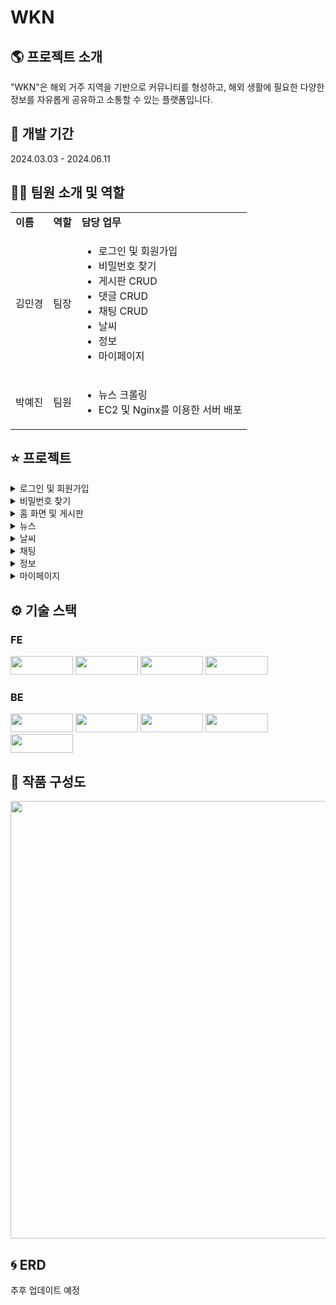 # WKN

## 🌎 프로젝트 소개
"WKN"은 해외 거주 지역을 기반으로 커뮤니티를 형성하고, 해외 생활에 필요한 다양한 정보를 자유롭게 공유하고 소통할 수 있는 플랫폼입니다.

## 📆 개발 기간
2024.03.03 - 2024.06.11

## 👩‍💻 팀원 소개 및 역할
<table>
  <tbody>
    <tr>
      <td><strong>이름</strong></td>
      <td><strong>역할</strong></td>
      <td><strong>담당 업무</strong></td>
    </tr>
    <tr>
      <td>김민경</td>
      <td>팀장</td>
      <td>
        <ul>
          <li>로그인 및 회원가입</li>
          <li>비밀번호 찾기</li>
          <li>게시판 CRUD</li>
          <li>댓글 CRUD</li>
          <li>채팅 CRUD</li>
          <li>날씨</li>
          <li>정보</li>
          <li>마이페이지</li>
        </ul>
      </td>
    </tr>
    <tr>
      <td>박예진</td>
      <td>팀원</td>
      <td>
        <ul>
          <li>뉴스 크롤링</li>
          <li>EC2 및 Nginx를 이용한 서버 배포</li>
        </ul>
      </td>
    </tr>
  </tbody>
</table>


## ⭐ 프로젝트
<details>
  <summary>로그인 및 회원가입</summary>
  <img src="https://github.com/user-attachments/assets/b6694063-1695-4246-80d3-45f09f6eaf8e" width="1000">
  <img src="https://github.com/user-attachments/assets/f6b326e2-2a88-420a-a8a5-881272e2b067" width="1000">
</details>
<details>
  <summary>비밀번호 찾기</summary>
  <img src="https://github.com/user-attachments/assets/cece5b35-8b3d-4b3c-b891-d0e4150bb7c3" width="1000">
</details>
<details>
  <summary>홈 화면 및 게시판</summary>
  <img src="https://github.com/user-attachments/assets/55b0a4c6-a18f-40ab-9ea9-1812eac8daf7" width="1000">
  <img src="https://github.com/user-attachments/assets/c6d923da-7627-44b4-9a01-a3d5d6391102" width="600">
  <img src="https://github.com/user-attachments/assets/480416d6-c4dc-4491-b54c-f8fc4c64aad7" width="600">
</details>
<details>
  <summary>뉴스</summary>
  <img src="https://github.com/user-attachments/assets/20ddf611-7172-4e46-8fad-f2be5921c72c" width="600">
  <img src="https://github.com/user-attachments/assets/123a8d4e-eac3-47b6-bd9b-075d11d805c4" width="600">
</details>
<details>
  <summary>날씨</summary>
  <img src="https://github.com/user-attachments/assets/39978caa-2fa1-4021-a3b5-ff07514b475f" width="600">
</details>
<details>
  <summary>채팅</summary>
  <img src="https://github.com/user-attachments/assets/671796b4-20db-45bf-bbce-986819b4c936" width="600">
  <img src="https://github.com/user-attachments/assets/0aaf8e13-d2fa-4cb6-9c58-bc384afb8c4a" width="500">
  <img src="https://github.com/user-attachments/assets/bd7a60b3-8f37-4439-bb35-97d7778eefa5" width="1000">
</details>
<details>
  <summary>정보</summary>
  <img src="https://github.com/user-attachments/assets/0dbb87d1-533e-490a-a82f-e5d9f4535025" width="700">
</details>
<details>
  <summary>마이페이지</summary>
  <img src="https://github.com/user-attachments/assets/483ed2cc-b3a0-49b9-be73-9a7f00842134" width="500">
</details>

## ⚙ 기술 스택 
### FE
<img src="https://img.shields.io/badge/HTML5-E34F26?style=flat-square&logo=HTML5&logoColor=white" width="100" height="30"/> <img src="https://img.shields.io/badge/CSS3-1572B6?style=flat-square&logo=CSS3&logoColor=white" width="100" height="30"/> <img src="https://img.shields.io/badge/JavaScript-F7DF1E?style=flat-square&logo=JavaScript&logoColor=white" width="100" height="30"/> <img src="https://img.shields.io/badge/React-61DAFB?style=flat-square&logo=React&logoColor=white" width="100" height="30"/>

### BE
<img src="https://img.shields.io/badge/AWS-232F3E?style=flat-square&logo=Amazon%20AWS&logoColor=white" style="width: 100px; height: 30px; object-fit: contain;" /> <img src="https://img.shields.io/badge/AWS%20EC2-FF9900?style=flat-square&logo=Amazon%20EC2&logoColor=white" style="width: 100px; height: 30px; object-fit: contain;" /> <img src="https://img.shields.io/badge/NGINX-009639?style=flat-square&logo=NGINX&logoColor=white" style="width: 100px; height: 30px; object-fit: contain;" /> <img src="https://img.shields.io/badge/EC2_RDS-FF9900?style=flat-square&logo=Amazon%20AWS&logoColor=white" style="width: 100px; height: 30px; object-fit: contain;" /> <img src="https://img.shields.io/badge/MySQL-4479A1?style=flat-square&logo=MySQL&logoColor=white" style="width: 100px; height: 30px; object-fit: contain;" />

## 🔎 작품 구성도
<img src="https://github.com/user-attachments/assets/a5b3a89e-5235-4c02-aa59-c6e735c70c25" width="700">

## 🌀 ERD
추후 업데이트 예정
